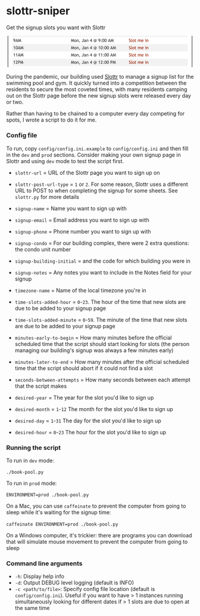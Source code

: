 # slottr-sniper
Get the signup slots you want with Slottr

![Slottr screen shot](https://github.com/euan-forrester/slottr-sniper/raw/main/images/slottr-screen-shot.png "Slottr screen shot")

During the pandemic, our building used [Slottr](https://www.slottr.com) to manage a signup list for the swimming pool and gym. It quickly turned into a competition between the residents to secure the most coveted times, with many residents camping out on the Slottr page before the new signup slots were released every day or two.

Rather than having to be chained to a computer every day competing for spots, I wrote a script to do it for me.

### Config file

To run, copy `config/config.ini.example` to `config/config.ini` and then fill in the `dev` and `prod` sections. Consider making your own signup page in Slottr and using `dev` mode to test the script first.

- `slottr-url` = URL of the Slottr page you want to sign up on
- `slottr-post-url-type` = `1` or `2`. For some reason, Slottr uses a different URL to POST to when completing the signup for some sheets. See `slottr.py` for more details

- `signup-name` = Name you want to sign up with
- `signup-email` = Email address you want to sign up with
- `signup-phone` = Phone number you want to sign up with
- `signup-condo` = For our building complex, there were 2 extra questions: the condo unit number
- `signup-building-initial` = and the code for which building you were in
- `signup-notes` = Any notes you want to include in the Notes field for your signup

- `timezone-name` = Name of the local timezone you're in
- `time-slots-added-hour` = `0`-`23`. The hour of the time that new slots are due to be added to your signup page
- `time-slots-added-minute` = `0`-`59`. The minute of the time that new slots are due to be added to your signup page
- `minutes-early-to-begin` = How many minutes before the official scheduled time that the script should start looking for slots (the person managing our building's signup was always a few minutes early)
- `minutes-later-to-end` = How many minutes after the official scheduled time that the script should abort if it could not find a slot
- `seconds-between-attempts` = How many seconds between each attempt that the script makes

- `desired-year` = The year for the slot you'd like to sign up
- `desired-month` = `1`-`12` The month for the slot you'd like to sign up
- `desired-day` = `1`-`31` The day for the slot you'd like to sign up
- `desired-hour` = `0`-`23` The hour for the slot you'd like to sign up

### Running the script

To run in `dev` mode:
```
./book-pool.py
```

To run in `prod` mode:
```
ENVIRONMENT=prod ./book-pool.py
```

On a Mac, you can use `caffeinate` to prevent the computer from going to sleep while it's waiting for the signup time:

`caffeinate ENVIRONMENT=prod ./book-pool.py`

On a Windows computer, it's trickier: there are programs you can download that will simulate mouse movement to prevent the computer from going to sleep

### Command line arguments

- `-h`: Display help info
- `-d`: Output DEBUG level logging (default is INFO)
- `-c <path/to/file>`: Specify config file location (default is `config/config.ini`). Useful if you want to have > 1 instances running simultaneously looking for different dates if > 1 slots are due to open at the same time
